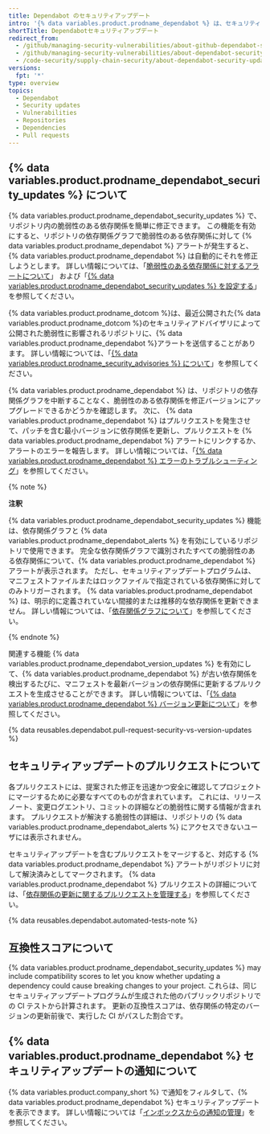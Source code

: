 ```yaml
---
title: Dependabot のセキュリティアップデート
intro: '{% data variables.product.prodname_dependabot %} は、セキュリティアップデートプログラムを使用してプルリクエストを発行することにより、脆弱性のある依存関係を修正できます。'
shortTitle: Dependabotセキュリティアップデート
redirect_from:
  - /github/managing-security-vulnerabilities/about-github-dependabot-security-updates
  - /github/managing-security-vulnerabilities/about-dependabot-security-updates
  - /code-security/supply-chain-security/about-dependabot-security-updates
versions:
  fpt: '*'
type: overview
topics:
  - Dependabot
  - Security updates
  - Vulnerabilities
  - Repositories
  - Dependencies
  - Pull requests
---
```


<!--Marketing-LINK: From /features/security/software-supply-chain page "About Dependabot security updates".-->

## {% data variables.product.prodname_dependabot_security_updates %} について

{% data variables.product.prodname_dependabot_security_updates %} で、リポジトリ内の脆弱性のある依存関係を簡単に修正できます。 この機能を有効にすると、リポジトリの依存関係グラフで脆弱性のある依存関係に対して {% data variables.product.prodname_dependabot %} アラートが発生すると、{% data variables.product.prodname_dependabot %} は自動的にそれを修正しようとします。 詳しい情報については、「[脆弱性のある依存関係に対するアラートについて](/code-security/supply-chain-security/about-alerts-for-vulnerable-dependencies)」 および「[{% data variables.product.prodname_dependabot_security_updates %} を設定する](/github/managing-security-vulnerabilities/configuring-dependabot-security-updates)」を参照してください。

{% data variables.product.prodname_dotcom %}は、最近公開された{% data variables.product.prodname_dotcom %}のセキュリティアドバイザリによって公開された脆弱性に影響されるリポジトリに、{% data variables.product.prodname_dependabot %}アラートを送信することがあります。 詳しい情報については、「[{% data variables.product.prodname_security_advisories %} について](/github/managing-security-vulnerabilities/about-github-security-advisories#dependabot-alerts-for-published-security-advisories)」を参照してください。


{% data variables.product.prodname_dependabot %} は、リポジトリの依存関係グラフを中断することなく、脆弱性のある依存関係を修正バージョンにアップグレードできるかどうかを確認します。 次に、 {% data variables.product.prodname_dependabot %} はプルリクエストを発生させて、パッチを含む最小バージョンに依存関係を更新し、プルリクエストを {% data variables.product.prodname_dependabot %} アラートにリンクするか、アラートのエラーを報告します。 詳しい情報については、「[{% data variables.product.prodname_dependabot %} エラーのトラブルシューティング](/github/managing-security-vulnerabilities/troubleshooting-dependabot-errors)」を参照してください。

{% note %}

**注釈**

{% data variables.product.prodname_dependabot_security_updates %} 機能は、依存関係グラフと {% data variables.product.prodname_dependabot_alerts %} を有効にしているリポジトリで使用できます。 完全な依存関係グラフで識別されたすべての脆弱性のある依存関係について、{% data variables.product.prodname_dependabot %} アラートが表示されます。 ただし、セキュリティアップデートプログラムは、マニフェストファイルまたはロックファイルで指定されている依存関係に対してのみトリガーされます。 {% data variables.product.prodname_dependabot %} は、明示的に定義されていない間接的または推移的な依存関係を更新できません。 詳しい情報については、「[依存関係グラフについて](/github/visualizing-repository-data-with-graphs/about-the-dependency-graph#dependencies-included)」を参照してください。

{% endnote %}

関連する機能 {% data variables.product.prodname_dependabot_version_updates %} を有効にして、{% data variables.product.prodname_dependabot %} が古い依存関係を検出するたびに、マニフェストを最新バージョンの依存関係に更新するプルリクエストを生成させることができます。 詳しい情報については、「[{% data variables.product.prodname_dependabot %} バージョン更新について](/github/administering-a-repository/about-dependabot-version-updates)」を参照してください。

{% data reusables.dependabot.pull-request-security-vs-version-updates %}

## セキュリティアップデートのプルリクエストについて

各プルリクエストには、提案された修正を迅速かつ安全に確認してプロジェクトにマージするために必要なすべてのものが含まれています。 これには、リリースノート、変更ログエントリ、コミットの詳細などの脆弱性に関する情報が含まれます。 プルリクエストが解決する脆弱性の詳細は、リポジトリの {% data variables.product.prodname_dependabot_alerts %} にアクセスできないユーザには表示されません。

セキュリティアップデートを含むプルリクエストをマージすると、対応する {% data variables.product.prodname_dependabot %} アラートがリポジトリに対して解決済みとしてマークされます。 {% data variables.product.prodname_dependabot %} プルリクエストの詳細については、「[依存関係の更新に関するプルリクエストを管理する](/github/administering-a-repository/managing-pull-requests-for-dependency-updates)」を参照してください。

{% data reusables.dependabot.automated-tests-note %}

## 互換性スコアについて

{% data variables.product.prodname_dependabot_security_updates %} may include compatibility scores to let you know whether updating a dependency could cause breaking changes to your project. これらは、同じセキュリティアップデートプログラムが生成された他のパブリックリポジトリでの CI テストから計算されます。 更新の互換性スコアは、依存関係の特定のバージョンの更新前後で、実行した CI がパスした割合です。

## {% data variables.product.prodname_dependabot %} セキュリティアップデートの通知について

{% data variables.product.company_short %} で通知をフィルタして、{% data variables.product.prodname_dependabot %} セキュリティアップデートを表示できます。 詳しい情報については「[インボックスからの通知の管理](/github/managing-subscriptions-and-notifications-on-github/managing-notifications-from-your-inbox#dependabot-custom-filters)」を参照してください。
